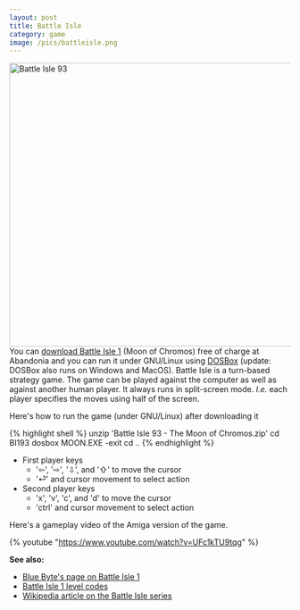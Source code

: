 ```yaml
---
layout: post
title: Battle Isle
category: game
image: /pics/battleisle.png
---
```


<span class="center"><a href="https://www.myabandonware.com/game/battle-isle-93-the-moon-of-chromos-24i"><img src="/pics/battleisle.png" width="508" alt="Battle Isle 93"/></a></span>
You can [download Battle Isle 1][abandon] (Moon of Chromos) free of charge at Abandonia and you can run it under GNU/Linux using [DOSBox] (update: DOSBox also runs on Windows and MacOS).
Battle Isle is a turn-based strategy game.
The game can be played against the computer as well as against another human player.
It always runs in split-screen mode.
_I.e._ each player specifies the moves using half of the screen.

Here's how to run the game (under GNU/Linux) after downloading it

{% highlight shell %}
unzip 'Battle Isle 93 - The Moon of Chromos.zip'
cd BI193
dosbox MOON.EXE -exit
cd ..
{% endhighlight %}

<ul><li>First player keys
<ul><li>'⇦', '⇨', '⇩', and '⇧' to move the cursor</li>
<li>'⏎' and cursor movement to select action</li>
</ul></li>
<li>Second player keys
<ul><li>'x', 'v', 'c', and 'd' to move the cursor</li>
<li>'ctrl' and cursor movement to select action</li>
</ul></li>
</ul>

Here's a gameplay video of the Amiga version of the game.

{% youtube "https://www.youtube.com/watch?v=UFc1kTU9tqg" %}

**See also:**

* [Blue Byte's page on Battle Isle 1][bb]
* [Battle Isle 1 level codes][codes]
* [Wikipedia article on the Battle Isle series][wp]

[abandon]: https://www.myabandonware.com/game/battle-isle-93-the-moon-of-chromos-24i
[DOSBox]: http://www.dosbox.com/
[codes]: http://www.gamewinners.com/Cheats/index.php/Battle_Isle_%2793
[wp]: http://en.wikipedia.org/wiki/Battle_Isle_%28series%29
[bb]: http://www.bluebyte.net/battleisle-e/products/history/history/phase1.asp
